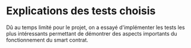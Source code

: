 # Explications des tests choisis

Dû au temps limité pour le projet, on a essayé d'implémenter les tests les plus intéressants permettant de démontrer 
des aspects importants du fonctionnement du smart contrat.